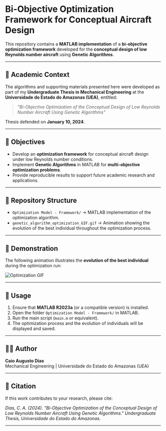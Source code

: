 # Bi-Objective Optimization Framework for Conceptual Aircraft Design

This repository contains a **MATLAB implementation** of a **bi-objective optimization framework** developed for the **conceptual design of low Reynolds number aircraft** using **Genetic Algorithms**.

---

## 📖 Academic Context
The algorithms and supporting materials presented here were developed as part of my **Undergraduate Thesis in Mechanical Engineering** at the **Universidade do Estado do Amazonas (UEA)**, entitled:

> *"Bi-Objective Optimization of the Conceptual Design of Low Reynolds Number Aircraft Using Genetic Algorithms"*  

Thesis defended on **January 10, 2024**.

---

## 🚀 Objectives
- Develop an **optimization framework** for conceptual aircraft design under low Reynolds number conditions.  
- Implement **Genetic Algorithms** in MATLAB for **multi-objective optimization problems**.  
- Provide reproducible results to support future academic research and applications.  

---

## 📂 Repository Structure
- `Optimization Model - Framework/` → MATLAB implementation of the optimization algorithm.  
- `genetic_algorithm_optimization_GIF.gif` → Animation showing the evolution of the best individual throughout the optimization process.  

---

## 🎥 Demonstration
The following animation illustrates the **evolution of the best individual** during the optimization run:

![Optimization GIF](genetic_algorithm_optimization_GIF.gif)

---

## 📌 Usage
1. Ensure that **MATLAB R2023a** (or a compatible version) is installed.  
2. Open the folder `Optimization Model - Framework/` in MATLAB.  
3. Run the main script (`main.m` or equivalent).  
4. The optimization process and the evolution of individuals will be displayed and saved.  

---

## 👨‍💻 Author
**Caio Augusto Dias**  
Mechanical Engineering | Universidade do Estado do Amazonas (UEA)  

---

## 📑 Citation
If this work contributes to your research, please cite:

*Dias, C. A. (2024). "Bi-Objective Optimization of the Conceptual Design of Low Reynolds Number Aircraft Using Genetic Algorithms." Undergraduate Thesis, Universidade do Estado do Amazonas.*  

---
